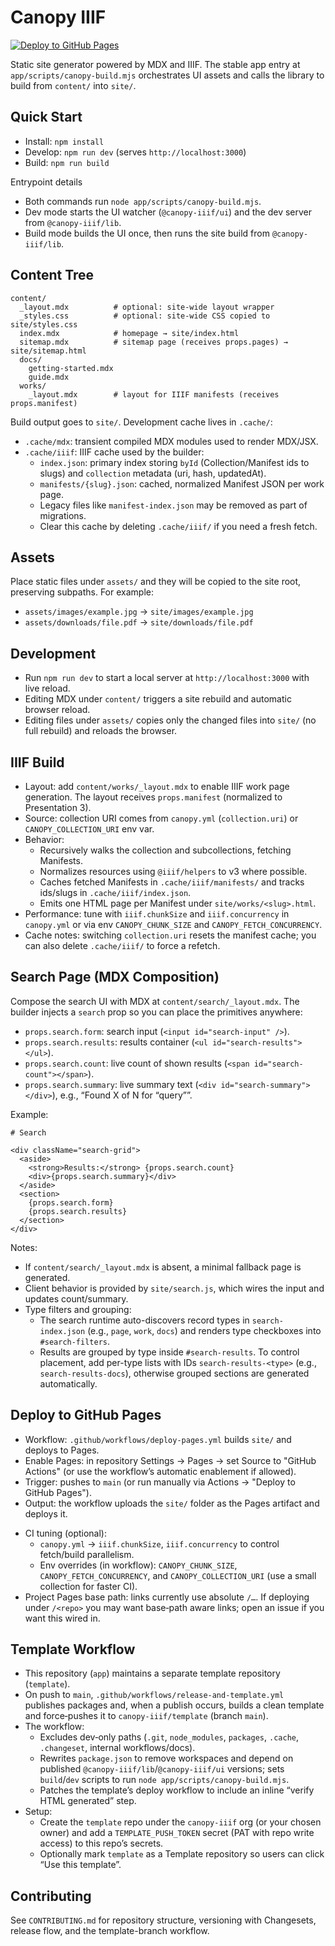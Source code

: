 # Canopy IIIF

[![Deploy to GitHub Pages](https://github.com/canopy-iiif/app/actions/workflows/deploy-pages.yml/badge.svg)](https://github.com/canopy-iiif/app/actions/workflows/deploy-pages.yml)

Static site generator powered by MDX and IIIF. The stable app entry at `app/scripts/canopy-build.mjs` orchestrates UI assets and calls the library to build from `content/` into `site/`.

## Quick Start

- Install: `npm install`
- Develop: `npm run dev` (serves `http://localhost:3000`)
- Build: `npm run build`

Entrypoint details
- Both commands run `node app/scripts/canopy-build.mjs`.
- Dev mode starts the UI watcher (`@canopy-iiif/ui`) and the dev server from `@canopy-iiif/lib`.
- Build mode builds the UI once, then runs the site build from `@canopy-iiif/lib`.

## Content Tree

```
content/
  _layout.mdx          # optional: site-wide layout wrapper
  _styles.css          # optional: site-wide CSS copied to site/styles.css
  index.mdx            # homepage → site/index.html
  sitemap.mdx          # sitemap page (receives props.pages) → site/sitemap.html
  docs/
    getting-started.mdx
    guide.mdx
  works/
    _layout.mdx        # layout for IIIF manifests (receives props.manifest)
```

Build output goes to `site/`. Development cache lives in `.cache/`:

- `.cache/mdx`: transient compiled MDX modules used to render MDX/JSX.
- `.cache/iiif`: IIIF cache used by the builder:
  - `index.json`: primary index storing `byId` (Collection/Manifest ids to slugs) and `collection` metadata (uri, hash, updatedAt).
  - `manifests/{slug}.json`: cached, normalized Manifest JSON per work page.
  - Legacy files like `manifest-index.json` may be removed as part of migrations.
  - Clear this cache by deleting `.cache/iiif/` if you need a fresh fetch.

## Assets

Place static files under `assets/` and they will be copied to the site root, preserving subpaths. For example:

- `assets/images/example.jpg` → `site/images/example.jpg`
- `assets/downloads/file.pdf` → `site/downloads/file.pdf`

## Development

- Run `npm run dev` to start a local server at `http://localhost:3000` with live reload.
- Editing MDX under `content/` triggers a site rebuild and automatic browser reload.
- Editing files under `assets/` copies only the changed files into `site/` (no full rebuild) and reloads the browser.

## IIIF Build

- Layout: add `content/works/_layout.mdx` to enable IIIF work page generation. The layout receives `props.manifest` (normalized to Presentation 3).
- Source: collection URI comes from `canopy.yml` (`collection.uri`) or `CANOPY_COLLECTION_URI` env var.
- Behavior:
  - Recursively walks the collection and subcollections, fetching Manifests.
  - Normalizes resources using `@iiif/helpers` to v3 where possible.
  - Caches fetched Manifests in `.cache/iiif/manifests/` and tracks ids/slugs in `.cache/iiif/index.json`.
  - Emits one HTML page per Manifest under `site/works/<slug>.html`.
- Performance: tune with `iiif.chunkSize` and `iiif.concurrency` in `canopy.yml` or via env `CANOPY_CHUNK_SIZE` and `CANOPY_FETCH_CONCURRENCY`.
- Cache notes: switching `collection.uri` resets the manifest cache; you can also delete `.cache/iiif/` to force a refetch.

## Search Page (MDX Composition)

Compose the search UI with MDX at `content/search/_layout.mdx`. The builder injects a `search` prop so you can place the primitives anywhere:

- `props.search.form`: search input (`<input id="search-input" />`).
- `props.search.results`: results container (`<ul id="search-results"></ul>`).
- `props.search.count`: live count of shown results (`<span id="search-count"></span>`).
- `props.search.summary`: live summary text (`<div id="search-summary"></div>`), e.g., “Found X of N for “query””.

Example:

```
# Search

<div className="search-grid">
  <aside>
    <strong>Results:</strong> {props.search.count}
    <div>{props.search.summary}</div>
  </aside>
  <section>
    {props.search.form}
    {props.search.results}
  </section>
</div>
```

Notes:

- If `content/search/_layout.mdx` is absent, a minimal fallback page is generated.
- Client behavior is provided by `site/search.js`, which wires the input and updates count/summary.
- Type filters and grouping:
  - The search runtime auto-discovers record types in `search-index.json` (e.g., `page`, `work`, `docs`) and renders type checkboxes into `#search-filters`.
  - Results are grouped by type inside `#search-results`. To control placement, add per-type lists with IDs `search-results-<type>` (e.g., `search-results-docs`), otherwise grouped sections are generated automatically.

## Deploy to GitHub Pages

- Workflow: `.github/workflows/deploy-pages.yml` builds `site/` and deploys to Pages.
- Enable Pages: in repository Settings → Pages → set Source to "GitHub Actions" (or use the workflow’s automatic enablement if allowed).
- Trigger: pushes to `main` (or run manually via Actions → "Deploy to GitHub Pages").
- Output: the workflow uploads the `site/` folder as the Pages artifact and deploys it.

<!-- PAGES_URL_END -->

- CI tuning (optional):
  - `canopy.yml` → `iiif.chunkSize`, `iiif.concurrency` to control fetch/build parallelism.
  - Env overrides (in workflow): `CANOPY_CHUNK_SIZE`, `CANOPY_FETCH_CONCURRENCY`, and `CANOPY_COLLECTION_URI` (use a small collection for faster CI).
- Project Pages base path: links currently use absolute `/…`. If deploying under `/<repo>` you may want base‑path aware links; open an issue if you want this wired in.

## Template Workflow

- This repository (`app`) maintains a separate template repository (`template`).
- On push to `main`, `.github/workflows/release-and-template.yml` publishes packages and, when a publish occurs, builds a clean template and force‑pushes it to `canopy-iiif/template` (branch `main`).
- The workflow:
  - Excludes dev‑only paths (`.git`, `node_modules`, `packages`, `.cache`, `.changeset`, internal workflows/docs).
  - Rewrites `package.json` to remove workspaces and depend on published `@canopy-iiif/lib`/`@canopy-iiif/ui` versions; sets `build`/`dev` scripts to run `node app/scripts/canopy-build.mjs`.
  - Patches the template’s deploy workflow to include an inline “verify HTML generated” step.
- Setup:
  - Create the `template` repo under the `canopy-iiif` org (or your chosen owner) and add a `TEMPLATE_PUSH_TOKEN` secret (PAT with repo write access) to this repo’s secrets.
  - Optionally mark `template` as a Template repository so users can click “Use this template”.

## Contributing

See `CONTRIBUTING.md` for repository structure, versioning with Changesets, release flow, and the template-branch workflow.

